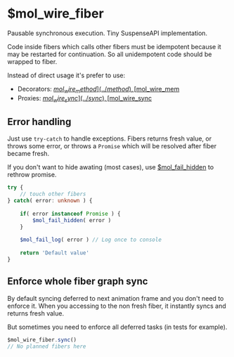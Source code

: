 # $mol_wire_fiber

Pausable synchronous execution. Tiny SuspenseAPI implementation.

Code inside fibers which calls other fibers must be idempotent because it may be restarted for continuation. So all unidempotent code should be wrapped to fiber.

Instead of direct usage it's prefer to use:

 - Decorators: [$mol_wire_method](../method), [$mol_wire_mem](../mem)
 - Proxies: [$mol_wire_sync](../sync), [$mol_wire_sync](../async)

## Error handling

Just use `try-catch` to handle exceptions. Fibers returns fresh value, or throws some error, or throws a `Promise` which will be resolved after fiber became fresh.

If you don't want to hide awating (most cases), use [$mol_fail_hidden](../../fail) to rethrow promise.

```typescript
try {
	// touch other fibers
} catch( error: unknown ) {
	
	if( error instanceof Promise ) {
		$mol_fail_hidden( error )
	}
	
	$mol_fail_log( error ) // Log once to console
	
	return 'Default value'
} 
```

## Enforce whole fiber graph sync

By default syncing deferred to next animation frame and you don't need to enforce it. When you accessing to the non fresh fiber, it instantly syncs and returns fresh value.

But sometimes you need to enforce all deferred tasks (in tests for example).

```typescript
$mol_wire_fiber.sync()
// No planned fibers here
```
